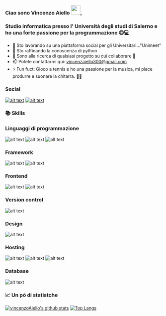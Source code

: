 ### Ciao sono Vincenzo Aiello <img src="https://raw.githubusercontent.com/MartinHeinz/MartinHeinz/master/wave.gif" width="30px">,
### Studio informatica presso l' Università degli studi di Salerno e ho una forte passione per la programmazione 😍💻

- 🔭 Sto lavorando su una piattaforma social per gli Universitari..."Unimeet"
- 🌱 Sto raffinando la conoscenza di python
- 👯 Sono alla ricerca di qualsiasi progetto su cui collaborare 🤣
- 📫 Potete contattarmi qui: vincenzaiello300@gmail.com
- ⚡ Fun fuct: Gioco a tennis e ho una passione per la musica,
        mi piace produrre e suonare la chitarra. 🎸🎾
<!--- - 🤔 I’m looking for help with ...) -->
<!--- - 😄 Pronouns: ... -->

### Social
[![alt text][2.1]][2]
[![alt text][3.1]][3]

[2.1]: http://i.imgur.com/P3YfQoD.png (facebook)
[2]: https://www.facebook.com/vincenzo.aiello.904/
[3.1]: https://imgur.com/qGgpXDt.png (instagram)
[3]: https://www.instagram.com/young_hidden/


### 📚 Skills
### Linguaggi di programmazione
![alt text](https://img.shields.io/badge/java-%23ED8B00.svg?&style=for-the-badge&logo=java&logoColor=white)
![alt text](https://img.shields.io/badge/python%20-%2314354C.svg?&style=for-the-badge&logo=python&logoColor=white)
![alt text](https://img.shields.io/badge/c%20-%2300599C.svg?&style=for-the-badge&logo=c&logoColor=white)
### Framework
![alt text](https://img.shields.io/badge/node.js%20-%2343853D.svg?&style=for-the-badge&logo=node.js&logoColor=white)
![alt text](https://img.shields.io/badge/react_native%20-%2320232a.svg?&style=for-the-badge&logo=react&logoColor=%2361DAFB)
### Frontend
![alt text](https://img.shields.io/badge/html5%20-%23E34F26.svg?&style=for-the-badge&logo=html5&logoColor=white)
![alt text](https://img.shields.io/badge/css3%20-%231572B6.svg?&style=for-the-badge&logo=css3&logoColor=white)
### Version control
![alt text](https://img.shields.io/badge/github%20-%23121011.svg?&style=for-the-badge&logo=github&logoColor=white)
### Design
![alt text](https://img.shields.io/badge/adobe%20photoshop%20-%2331A8FF.svg?&style=for-the-badge&logo=adobe%20photoshop&logoColor=white)
### Hosting
![alt text](https://img.shields.io/badge/heroku%20-%23430098.svg?&style=for-the-badge&logo=heroku&logoColor=white)
![alt text](https://img.shields.io/badge/glitch%20-%233333FF.svg?&style=for-the-badge&logo=glitch&logoColor=white)
![alt text](https://img.shields.io/badge/firebase%20-%23039BE5.svg?&style=for-the-badge&logo=firebase)
### Database
![alt text](https://img.shields.io/badge/mysql-%2300f.svg?&style=for-the-badge&logo=mysql&logoColor=white)


### 📈 Un pò di statistche
[![vincenzoAiello's github stats](https://github-readme-stats.vercel.app/api?username=vincenzoAiello&theme=gradient)](https://github.com/anuraghazra/github-readme-stats)
[![Top Langs](https://github-readme-stats.vercel.app/api/top-langs/?username=vincenzoAiello&layout=compact&theme=gradient)](https://github.com/anuraghazra/github-readme-stats)

